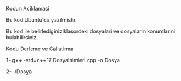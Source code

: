 Kodun Aciklamasi

Bu kod Ubuntu'da yazilmistir.

Bu kod ile belirlediginiz klasordeki dosyalari ve dosyalarin konumlarini bulabilirsiniz.

Kodu Derleme ve Calistirma

1- g++ -std=c++17 DosyaIsimleri.cpp -o Dosya

2- ./Dosya
